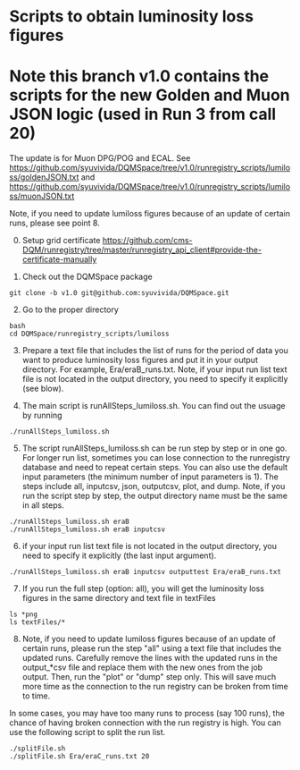 # Scripts to obtain luminosity loss figures
# Note this branch v1.0 contains the scripts for the new Golden and Muon JSON logic (used in Run 3 from call 20) 

The update is for Muon DPG/POG and ECAL. See https://github.com/syuvivida/DQMSpace/tree/v1.0/runregistry_scripts/lumiloss/goldenJSON.txt and https://github.com/syuvivida/DQMSpace/tree/v1.0/runregistry_scripts/lumiloss/muonJSON.txt 


Note, if you need to update lumiloss figures because of an update of certain runs, please see point 8.

0. Setup grid certificate
https://github.com/cms-DQM/runregistry/tree/master/runregistry_api_client#provide-the-certificate-manually


1. Check out the DQMSpace package
```
git clone -b v1.0 git@github.com:syuvivida/DQMSpace.git
```

2. Go to the proper directory
```
bash
cd DQMSpace/runregistry_scripts/lumiloss
```

3. Prepare a text file that includes the list of runs for the period of data you want to produce luminosity loss figures and put it in your output directory. 
For example, Era/eraB_runs.txt. Note, if your input run list text file is not 
located in the output directory, you need to specify it explicitly (see blow).


4. The main script is runAllSteps_lumiloss.sh. You can find out the usuage by running
```
./runAllSteps_lumiloss.sh
```

5. The script runAllSteps_lumiloss.sh can be run step by step or in one go. For longer run list, sometimes you can lose connection to the runregistry database and need to repeat certain steps. You can also use the default input parameters (the minimum number of input parameters is 1). The steps include 
all, inputcsv, json, outputcsv, plot, and dump. 
Note, if you run the script step by step, the output directory name must be the same in all steps.
```
./runAllSteps_lumiloss.sh eraB
./runAllSteps_lumiloss.sh eraB inputcsv
```

6. if your input run list text file is not located in the output directory, you need to specify it explicitly (the last input argument).
```
./runAllSteps_lumiloss.sh eraB inputcsv outputtest Era/eraB_runs.txt
```


7. If you run the full step (option: all), you will get the luminosity loss figures in the same directory and text file in textFiles
```
ls *png
ls textFiles/*
```


8. Note, if you need to update lumiloss figures because of an update of certain runs, please run the step "all" using a text file that includes the updated runs. Carefully remove the lines with the updated runs in the output_*csv file and replace them with the new ones from the job output. Then, run the "plot" or "dump" step only. This will save much more time as the connection to the run registry can be broken from time to time.

In some cases, you may have too many runs to process (say 100 runs), the chance of having broken connection with the run registry is high. 
You can use the following script to split the run list. 
```
./splitFile.sh
./splitFile.sh Era/eraC_runs.txt 20
```
